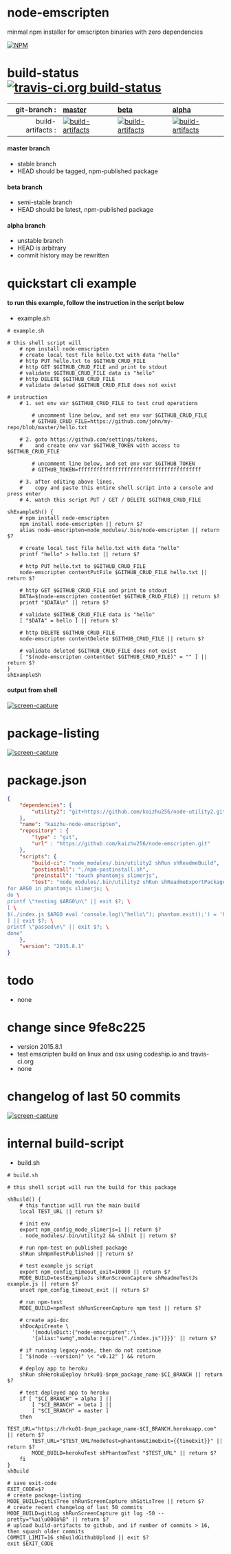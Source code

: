 node-emscripten
===============
minmal npm installer for emscripten binaries with zero dependencies

[![NPM](https://img.shields.io/npm/v/emscripten.svg?style=flat-square)](https://www.npmjs.org/package/emscripten)



# build-status [![travis-ci.org build-status](https://api.travis-ci.org/kaizhu256/node-emscripten.svg)](https://travis-ci.org/kaizhu256/node-emscripten)

| git-branch : | [master](https://github.com/kaizhu256/node-emscripten/tree/master) | [beta](https://github.com/kaizhu256/node-emscripten/tree/beta) | [alpha](https://github.com/kaizhu256/node-emscripten/tree/alpha)|
|--:|:--|:--|:--|
| build-artifacts : | [![build-artifacts](https://kaizhu256.github.io/node-emscripten/glyphicons_144_folder_open.png)](https://github.com/kaizhu256/node-emscripten/tree/gh-pages/build..master..travis-ci.org) | [![build-artifacts](https://kaizhu256.github.io/node-emscripten/glyphicons_144_folder_open.png)](https://github.com/kaizhu256/node-emscripten/tree/gh-pages/build..beta..travis-ci.org) | [![build-artifacts](https://kaizhu256.github.io/node-emscripten/glyphicons_144_folder_open.png)](https://github.com/kaizhu256/node-emscripten/tree/gh-pages/build..alpha..travis-ci.org)|

#### master branch
- stable branch
- HEAD should be tagged, npm-published package

#### beta branch
- semi-stable branch
- HEAD should be latest, npm-published package

#### alpha branch
- unstable branch
- HEAD is arbitrary
- commit history may be rewritten



# quickstart cli example

#### to run this example, follow the instruction in the script below
- example.sh

```shell
# example.sh

# this shell script will
    # npm install node-emscripten
    # create local test file hello.txt with data "hello"
    # http PUT hello.txt to $GITHUB_CRUD_FILE
    # http GET $GITHUB_CRUD_FILE and print to stdout
    # validate $GITHUB_CRUD_FILE data is "hello"
    # http DELETE $GITHUB_CRUD_FILE
    # validate deleted $GITHUB_CRUD_FILE does not exist

# instruction
    # 1. set env var $GITHUB_CRUD_FILE to test crud operations

        # uncomment line below, and set env var $GITHUB_CRUD_FILE
        # GITHUB_CRUD_FILE=https://github.com/john/my-repo/blob/master/hello.txt

    # 2. goto https://github.com/settings/tokens,
    #    and create env var $GITHUB_TOKEN with access to $GITHUB_CRUD_FILE

        # uncomment line below, and set env var $GITHUB_TOKEN
        # GITHUB_TOKEN=ffffffffffffffffffffffffffffffffffffffff

    # 3. after editing above lines,
    #    copy and paste this entire shell script into a console and press enter
    # 4. watch this script PUT / GET / DELETE $GITHUB_CRUD_FILE

shExampleSh() {
    # npm install node-emscripten
    npm install node-emscripten || return $?
    alias node-emscripten=node_modules/.bin/node-emscripten || return $?

    # create local test file hello.txt with data "hello"
    printf "hello" > hello.txt || return $?

    # http PUT hello.txt to $GITHUB_CRUD_FILE
    node-emscripten contentPutFile $GITHUB_CRUD_FILE hello.txt || return $?

    # http GET $GITHUB_CRUD_FILE and print to stdout
    DATA=$(node-emscripten contentGet $GITHUB_CRUD_FILE) || return $?
    printf "$DATA\n" || return $?

    # validate $GITHUB_CRUD_FILE data is "hello"
    [ "$DATA" = hello ] || return $?

    # http DELETE $GITHUB_CRUD_FILE
    node-emscripten contentDelete $GITHUB_CRUD_FILE || return $?

    # validate deleted $GITHUB_CRUD_FILE does not exist
    [ "$(node-emscripten contentGet $GITHUB_CRUD_FILE)" = "" ] || return $?
}
shExampleSh
```

#### output from shell
[![screen-capture](https://kaizhu256.github.io/node-emscripten/build/screen-capture.testExampleSh.png)](https://travis-ci.org/kaizhu256/node-emscripten)



# package-listing
[![screen-capture](https://kaizhu256.github.io/node-emscripten/build/screen-capture.gitLsTree.svg)](https://github.com/kaizhu256/node-emscripten)



# package.json
```json
{
    "dependencies": {
        "utility2": "git+https://github.com/kaizhu256/node-utility2.git#alpha"
    },
    "name": "kaizhu-node-emscripten",
    "repository" : {
        "type" : "git",
        "url" : "https://github.com/kaizhu256/node-emscripten.git"
    },
    "scripts": {
        "build-ci": "node_modules/.bin/utility2 shRun shReadmeBuild",
        "postinstall": "./npm-postinstall.sh",
        "preinstall": "touch phantomjs slimerjs",
        "test": "node_modules/.bin/utility2 shRun shReadmeExportPackageJson && \
for ARG0 in phantomjs slimerjs; \
do \
printf \"testing $ARG0\n\" || exit $?; \
[ \
$(./index.js $ARG0 eval 'console.log(\"hello\"); phantom.exit();') = 'hello' \
] || exit $?; \
printf \"passed\n\" || exit $?; \
done"
    },
    "version": "2015.8.1"
}
```



# todo
- none



# change since 9fe8c225
- version 2015.8.1
- test emscripten build on linux and osx using codeship.io and travis-ci.org
- none



# changelog of last 50 commits
[![screen-capture](https://kaizhu256.github.io/node-emscripten/build/screen-capture.gitLog.svg)](https://github.com/kaizhu256/node-emscripten/commits)



# internal build-script
- build.sh

```shell
# build.sh

# this shell script will run the build for this package

shBuild() {
    # this function will run the main build
    local TEST_URL || return $?

    # init env
    export npm_config_mode_slimerjs=1 || return $?
    . node_modules/.bin/utility2 && shInit || return $?

    # run npm-test on published package
    shRun shNpmTestPublished || return $?

    # test example js script
    export npm_config_timeout_exit=10000 || return $?
    MODE_BUILD=testExampleJs shRunScreenCapture shReadmeTestJs example.js || return $?
    unset npm_config_timeout_exit || return $?

    # run npm-test
    MODE_BUILD=npmTest shRunScreenCapture npm test || return $?

    # create api-doc
    shDocApiCreate \
        '{moduleDict:{"node-emscripten":'\
        '{alias:"swmg",module:require("./index.js")}}}' || return $?

    # if running legacy-node, then do not continue
    [ "$(node --version)" \< "v0.12" ] && return

    # deploy app to heroku
    shRun shHerokuDeploy hrku01-$npm_package_name-$CI_BRANCH || return $?

    # test deployed app to heroku
    if [ "$CI_BRANCH" = alpha ] ||
        [ "$CI_BRANCH" = beta ] ||
        [ "$CI_BRANCH" = master ]
    then
        TEST_URL="https://hrku01-$npm_package_name-$CI_BRANCH.herokuapp.com" || return $?
        TEST_URL="$TEST_URL?modeTest=phantom&timeExit={{timeExit}}" || return $?
        MODE_BUILD=herokuTest shPhantomTest "$TEST_URL" || return $?
    fi
}
shBuild

# save exit-code
EXIT_CODE=$?
# create package-listing
MODE_BUILD=gitLsTree shRunScreenCapture shGitLsTree || return $?
# create recent changelog of last 50 commits
MODE_BUILD=gitLog shRunScreenCapture git log -50 --pretty="%ai\u000a%B" || return $?
# upload build-artifacts to github, and if number of commits > 16, then squash older commits
COMMIT_LIMIT=16 shBuildGithubUpload || exit $?
exit $EXIT_CODE
```
